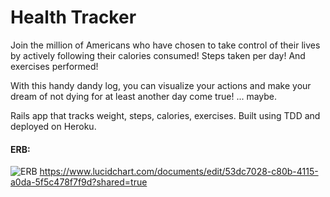 
# Health Tracker
Join the million of Americans who have chosen to take control of their lives by actively following their calories consumed! Steps taken per day! And exercises performed! 

With this handy dandy log, you can visualize your actions and make your dream of not dying for at least another day come true! ... maybe. 


Rails app that tracks weight, steps, calories, exercises.  Built using TDD and deployed on Heroku.

#### ERB:

![ERB](https://www.lucidchart.com/publicSegments/view/350105e0-2469-4032-ab16-061dbb835a78/image.png)
https://www.lucidchart.com/documents/edit/53dc7028-c80b-4115-a0da-5f5c478f7f9d?shared=true
